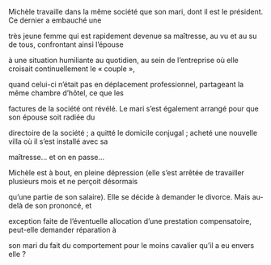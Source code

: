 Michèle travaille dans la même société que son mari, dont il est le président. Ce dernier a embauché une

très jeune femme qui est rapidement devenue sa maîtresse, au vu et au su de tous, confrontant ainsi l’épouse

à une situation humiliante au quotidien, au sein de l’entreprise où elle croisait continuellement le « couple »,

quand celui-ci n’était pas en déplacement professionnel, partageant la même chambre d’hôtel, ce que les

factures de la société ont révélé. Le mari s’est également arrangé pour que son épouse soit radiée du

directoire de la société ; a quitté le domicile conjugal ; acheté une nouvelle villa où il s’est installé avec sa

maîtresse… et on en passe…

Michèle est à bout, en pleine dépression (elle s’est arrêtée de travailler plusieurs mois et ne perçoit désormais

qu’une partie de son salaire). Elle se décide à demander le divorce. Mais au-delà de son prononcé, et

exception faite de l’éventuelle allocation d’une prestation compensatoire, peut-elle demander réparation à

son mari du fait du comportement pour le moins cavalier qu’il a eu envers elle ?
